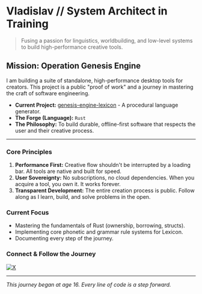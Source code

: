 # Vladislav // System Architect in Training

> Fusing a passion for linguistics, worldbuilding, and low-level systems to build high-performance creative tools.

## Mission: Operation Genesis Engine

I am building a suite of standalone, high-performance desktop tools for creators. This project is a public "proof of work" and a journey in mastering the craft of software engineering.

*   **Current Project:** [genesis-engine-lexicon](https://github.com/Mirged/genesis-engine-lexicon) - A procedural language generator.
*   **The Forge (Language):** `Rust`
*   **The Philosophy:** To build durable, offline-first software that respects the user and their creative process.

---

### Core Principles

1.  **Performance First:** Creative flow shouldn't be interrupted by a loading bar. All tools are native and built for speed.
2.  **User Sovereignty:** No subscriptions, no cloud dependencies. When you acquire a tool, you own it. It works forever.
3.  **Transparent Development:** The entire creation process is public. Follow along as I learn, build, and solve problems in the open.

### Current Focus

*   Mastering the fundamentals of Rust (ownership, borrowing, structs).
*   Implementing core phonetic and grammar rule systems for Lexicon.
*   Documenting every step of the journey.

### Connect & Follow the Journey

[![X](https://img.shields.io/badge/X-%23000000.svg?logo=X&logoColor=white)](https://x.com/intent/follow?screen_name=am_i_pointless)

---

*This journey began at age 16. Every line of code is a step forward.*
